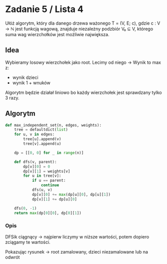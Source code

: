 # Zadanie 5 / Lista 4

Ułóż algorytm, który dla danego drzewa ważonego T = (V, E; c), gdzie c : V → ℕ jest funkcją wagową, znajduje niezależny podzbiór V₀ ⊆ V, którego suma wag wierzchołków jest możliwie największa.

## Idea

Wybieramy losowy wierzchołek jako root. Lecimy od niego -> Wynik to max z:
- wynik dzieci
- wynik 1 + wnuków

Algorytm będzie działał liniowo bo każdy wierzchołek jest sprawdzany tylko 3 razy.

## Algorytm

```py
def max_independent_set(n, edges, weights):
    tree = defaultdict(list)
    for u, v in edges:
        tree[u].append(v)
        tree[v].append(u)

    dp = [[0, 0] for _ in range(n)]

    def dfs(v, parent):
        dp[v][0] = 0
        dp[v][1] = weights[v]
        for u in tree[v]:
            if u == parent:
                continue
            dfs(u, v)
            dp[v][0] += max(dp[u][0], dp[u][1])
            dp[v][1] += dp[u][0]

    dfs(0, -1)
    return max(dp[0][0], dp[0][1])
```
### Opis

DFSik ciągnący -> najpierw liczymy w niższe wartości, potem dopiero zciągamy te wartości. 

Pokazując rysunek -> root zamalowany, dzieci niezamalowane lub na odwrót